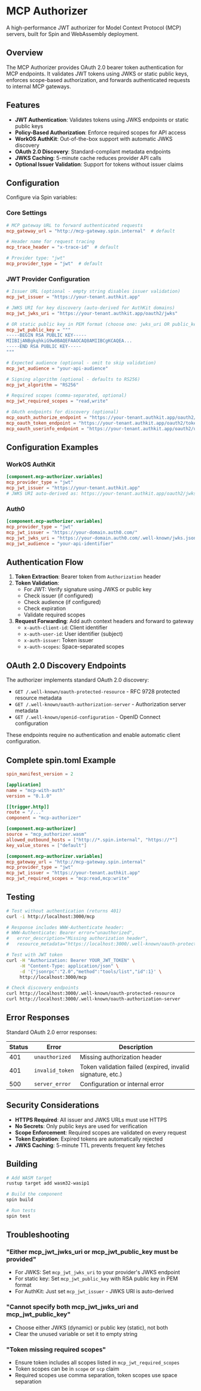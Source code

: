 # MCP Authorizer

A high-performance JWT authorizer for Model Context Protocol (MCP) servers, built for Spin and WebAssembly deployment.

## Overview

The MCP Authorizer provides OAuth 2.0 bearer token authentication for MCP endpoints. It validates JWT tokens using JWKS or static public keys, enforces scope-based authorization, and forwards authenticated requests to internal MCP gateways.

## Features

- **JWT Authentication**: Validates tokens using JWKS endpoints or static public keys
- **Policy-Based Authorization**: Enforce required scopes for API access
- **WorkOS AuthKit**: Out-of-the-box support with automatic JWKS discovery
- **OAuth 2.0 Discovery**: Standard-compliant metadata endpoints
- **JWKS Caching**: 5-minute cache reduces provider API calls
- **Optional Issuer Validation**: Support for tokens without issuer claims

## Configuration

Configure via Spin variables:

### Core Settings

```toml
# MCP gateway URL to forward authenticated requests
mcp_gateway_url = "http://mcp-gateway.spin.internal"  # default

# Header name for request tracing
mcp_trace_header = "x-trace-id"  # default

# Provider type: "jwt"
mcp_provider_type = "jwt"  # default
```

### JWT Provider Configuration

```toml
# Issuer URL (optional - empty string disables issuer validation)
mcp_jwt_issuer = "https://your-tenant.authkit.app"

# JWKS URI for key discovery (auto-derived for AuthKit domains)
mcp_jwt_jwks_uri = "https://your-tenant.authkit.app/oauth2/jwks"

# OR static public key in PEM format (choose one: jwks_uri OR public_key)
mcp_jwt_public_key = """
-----BEGIN RSA PUBLIC KEY-----
MIIBIjANBgkqhkiG9w0BAQEFAAOCAQ8AMIIBCgKCAQEA...
-----END RSA PUBLIC KEY-----
"""

# Expected audience (optional - omit to skip validation)
mcp_jwt_audience = "your-api-audience"

# Signing algorithm (optional - defaults to RS256)
mcp_jwt_algorithm = "RS256"

# Required scopes (comma-separated, optional)
mcp_jwt_required_scopes = "read,write"

# OAuth endpoints for discovery (optional)
mcp_oauth_authorize_endpoint = "https://your-tenant.authkit.app/oauth2/authorize"
mcp_oauth_token_endpoint = "https://your-tenant.authkit.app/oauth2/token"
mcp_oauth_userinfo_endpoint = "https://your-tenant.authkit.app/oauth2/userinfo"
```

## Configuration Examples

### WorkOS AuthKit

```toml
[component.mcp-authorizer.variables]
mcp_provider_type = "jwt"
mcp_jwt_issuer = "https://your-tenant.authkit.app"
# JWKS URI auto-derived as: https://your-tenant.authkit.app/oauth2/jwks
```

### Auth0

```toml
[component.mcp-authorizer.variables]
mcp_provider_type = "jwt"
mcp_jwt_issuer = "https://your-domain.auth0.com/"
mcp_jwt_jwks_uri = "https://your-domain.auth0.com/.well-known/jwks.json"
mcp_jwt_audience = "your-api-identifier"
```

## Authentication Flow

1. **Token Extraction**: Bearer token from `Authorization` header
2. **Token Validation**:
   - For JWT: Verify signature using JWKS or public key
   - Check issuer (if configured)
   - Check audience (if configured)
   - Check expiration
   - Validate required scopes
3. **Request Forwarding**: Add auth context headers and forward to gateway
   - `x-auth-client-id`: Client identifier
   - `x-auth-user-id`: User identifier (subject)
   - `x-auth-issuer`: Token issuer
   - `x-auth-scopes`: Space-separated scopes

## OAuth 2.0 Discovery Endpoints

The authorizer implements standard OAuth 2.0 discovery:

- `GET /.well-known/oauth-protected-resource` - RFC 9728 protected resource metadata
- `GET /.well-known/oauth-authorization-server` - Authorization server metadata
- `GET /.well-known/openid-configuration` - OpenID Connect configuration

These endpoints require no authentication and enable automatic client configuration.

## Complete spin.toml Example

```toml
spin_manifest_version = 2

[application]
name = "mcp-with-auth"
version = "0.1.0"

[[trigger.http]]
route = "/..."
component = "mcp-authorizer"

[component.mcp-authorizer]
source = "mcp_authorizer.wasm"
allowed_outbound_hosts = ["http://*.spin.internal", "https://*"]
key_value_stores = ["default"]

[component.mcp-authorizer.variables]
mcp_gateway_url = "http://mcp-gateway.spin.internal"
mcp_provider_type = "jwt"
mcp_jwt_issuer = "https://your-tenant.authkit.app"
mcp_jwt_required_scopes = "mcp:read,mcp:write"
```

## Testing

```bash
# Test without authentication (returns 401)
curl -i http://localhost:3000/mcp

# Response includes WWW-Authenticate header:
# WWW-Authenticate: Bearer error="unauthorized", 
#   error_description="Missing authorization header",
#   resource_metadata="https://localhost:3000/.well-known/oauth-protected-resource"

# Test with JWT token
curl -H "Authorization: Bearer YOUR_JWT_TOKEN" \
     -H "Content-Type: application/json" \
     -d '{"jsonrpc":"2.0","method":"tools/list","id":1}' \
     http://localhost:3000/mcp

# Check discovery endpoints
curl http://localhost:3000/.well-known/oauth-protected-resource
curl http://localhost:3000/.well-known/oauth-authorization-server
```

## Error Responses

Standard OAuth 2.0 error responses:

| Status | Error | Description |
|--------|-------|-------------|
| 401 | `unauthorized` | Missing authorization header |
| 401 | `invalid_token` | Token validation failed (expired, invalid signature, etc.) |
| 500 | `server_error` | Configuration or internal error |

## Security Considerations

- **HTTPS Required**: All issuer and JWKS URLs must use HTTPS
- **No Secrets**: Only public keys are used for verification
- **Scope Enforcement**: Required scopes are validated on every request
- **Token Expiration**: Expired tokens are automatically rejected
- **JWKS Caching**: 5-minute TTL prevents frequent key fetches

## Building

```bash
# Add WASM target
rustup target add wasm32-wasip1

# Build the component
spin build

# Run tests
spin test
```

## Troubleshooting

### "Either mcp_jwt_jwks_uri or mcp_jwt_public_key must be provided"
- For JWKS: Set `mcp_jwt_jwks_uri` to your provider's JWKS endpoint
- For static key: Set `mcp_jwt_public_key` with RSA public key in PEM format
- For AuthKit: Just set `mcp_jwt_issuer` - JWKS URI is auto-derived

### "Cannot specify both mcp_jwt_jwks_uri and mcp_jwt_public_key"
- Choose either JWKS (dynamic) or public key (static), not both
- Clear the unused variable or set it to empty string

### "Token missing required scopes"
- Ensure token includes all scopes listed in `mcp_jwt_required_scopes`
- Token scopes can be in `scope` or `scp` claim
- Required scopes use comma separation, token scopes use space separation